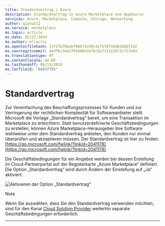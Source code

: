```yaml
---
title: Standardvertrag | Azure
description: Standardvertrag in Azure Marketplace und AppSource
services: Azure, Marketplace, Compute, Storage, Networking
author: qianw211
ms.service: marketplace
ms.topic: article
ms.date: 02/27/2019
ms.author: ellacroi
ms.openlocfilehash: 13f1fb79babf98673c49c417576f16d6d106f2d2
ms.sourcegitcommit: d4dfbc34a1f03488e1b7bc5e711a11b72c717ada
ms.translationtype: HT
ms.contentlocale: de-DE
ms.lasthandoff: 06/13/2019
ms.locfileid: "64937765"
---
```

# <a name="standard-contract"></a>Standardvertrag

Zur Vereinfachung des Beschaffungsprozesses für Kunden und zur Verringerung der rechtlichen Komplexität für Softwareanbieter stellt Microsoft die Vorlage „Standardvertrag“ bereit, um eine Transaktion im Marketplace zu erleichtern. Statt benutzerdefinierte Geschäftsbedingungen zu erstellen, können Azure Marketplace-Herausgeber ihre Software wahlweise unter dem Standardvertrag anbieten, den Kunden nur einmal überprüfen und akzeptieren müssen. Der Standardvertrag ist hier zu finden: [https://go.microsoft.com/fwlink/?linkid=2041178](https://go.microsoft.com/fwlink/?linkid=2041178). 

Die Geschäftsbedingungen für ein Angebot werden bei dessen Erstellung im Cloud-Partnerportal auf der Registerkarte „Azure Marketplace“ definiert. Die Option „Standardvertrag“ wird durch Ändern der Einstellung auf „Ja“ aktiviert.

![Aktivieren der Option „Standardvertrag“](media/marketplace-publishers-guide/standard-contract.png)

>[!Note] 
>Wenn Sie auswählen, dass Sie den Standardvertrag verwenden möchten, sind für den Kanal [Cloud Solution Provider](./cloud-solution-providers.md) weiterhin separate Geschäftsbedingungen erforderlich.

---
